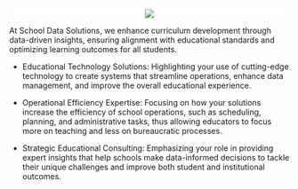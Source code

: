 <div style="text-align:center;background-color:white;">
  <img src="https://demo.schooldata.solutions/images/server-logo/logo-400.png" />
</div>

At School Data Solutions, we enhance curriculum development through data-driven insights, ensuring alignment with educational standards and optimizing learning outcomes for all students.

- Educational Technology Solutions: Highlighting your use of cutting-edge technology to create systems that streamline operations, enhance data management, and improve the overall educational experience.

- Operational Efficiency Expertise: Focusing on how your solutions increase the efficiency of school operations, such as scheduling, planning, and administrative tasks, thus allowing educators to focus more on teaching and less on bureaucratic processes.

- Strategic Educational Consulting: Emphasizing your role in providing expert insights that help schools make data-informed decisions to tackle their unique challenges and improve both student and institutional outcomes.

